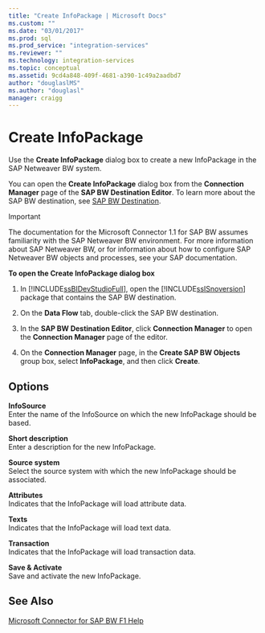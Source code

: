 ```yaml
---
title: "Create InfoPackage | Microsoft Docs"
ms.custom: ""
ms.date: "03/01/2017"
ms.prod: sql
ms.prod_service: "integration-services"
ms.reviewer: ""
ms.technology: integration-services
ms.topic: conceptual
ms.assetid: 9cd4a848-409f-4681-a390-1c49a2aadbd7
author: "douglaslMS"
ms.author: "douglasl"
manager: craigg
---
```

# Create InfoPackage
  Use the **Create InfoPackage** dialog box to create a new InfoPackage in the SAP Netweaver BW system.  
  
 You can open the **Create InfoPackage** dialog box from the **Connection Manager** page of the **SAP BW Destination Editor**. To learn more about the SAP BW destination, see [SAP BW Destination](../../integration-services/data-flow/sap-bw-destination.md).  
  
> [!IMPORTANT]  
>  The documentation for the Microsoft Connector 1.1 for SAP BW assumes familiarity with the SAP Netweaver BW environment. For more information about SAP Netweaver BW, or for information about how to configure SAP Netweaver BW objects and processes, see your SAP documentation.  
  
 **To open the Create InfoPackage dialog box**  
  
1.  In [!INCLUDE[ssBIDevStudioFull](../../includes/ssbidevstudiofull-md.md)], open the [!INCLUDE[ssISnoversion](../../includes/ssisnoversion-md.md)] package that contains the SAP BW destination.  
  
2.  On the **Data Flow** tab, double-click the SAP BW destination.  
  
3.  In the **SAP BW Destination Editor**, click **Connection Manager** to open the **Connection Manager** page of the editor.  
  
4.  On the **Connection Manager** page, in the **Create SAP BW Objects** group box, select **InfoPackage**, and then click **Create**.  
  
## Options  
 **InfoSource**  
 Enter the name of the InfoSource on which the new InfoPackage should be based.  
  
 **Short description**  
 Enter a description for the new InfoPackage.  
  
 **Source system**  
 Select the source system with which the new InfoPackage should be associated.  
  
 **Attributes**  
 Indicates that the InfoPackage will load attribute data.  
  
 **Texts**  
 Indicates that the InfoPackage will load text data.  
  
 **Transaction**  
 Indicates that the InfoPackage will load transaction data.  
  
 **Save & Activate**  
 Save and activate the new InfoPackage.  
  
## See Also  
 [Microsoft Connector for SAP BW F1 Help](../../integration-services/microsoft-connector-for-sap-bw-f1-help.md)  
  
  
